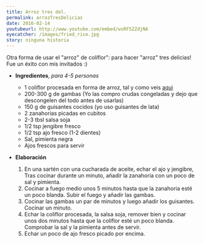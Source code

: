 ```yaml
---
title: Arroz tres del.
permalink: arrozTresDelicias
date: 2016-02-14
youtubeurl: http://www.youtube.com/embed/wsRF5ZZdjNA
eyecatcher: /images/fried_rice.jpg
story: ninguna historia
---
```


Otra forma de usar el "arroz" de coliflor": para hacer "arroz" tres delicias! Fue un éxito con mis invitados :) 


* **Ingredientes**, _para 4-5 personas_
  * 1 coliflor procesada en forma de arroz, tal y como veis [aqui](http://maria.recipes/arrozDeColiflor)
  * 200-300 g de gambas (Yo las compro crudas congeladas y dejo que descongelen del todo antes de usarlas)
  * 150 g de guisantes cocidos (yo uso guisantes de lata)
  * 2 zanahorias picadas en cubitos
  * 2-3 tbsl salsa soja
  * 1/2 tsp jengibre fresco
  * 1/2 tsp ajo fresco (1-2 dientes)
  * Sal, pimienta negra
  * Ajos frescos para servir


* **Elaboración**
  1. En una sartén con una cucharada de aceite, echar el ajo y jengibre, Tras cocinar durante un minuto, añadir la zanahoria con un poco de sal y pimienta. 
  2. Cocinar a fuego medio unos 5 minutos hasta que la zanahoria esté un poco blanda. Subir el fuego y añadir las gambas. 
  3. Cocinar las gambas un par de minutos y luego añadir los guisantes. Cocinar un minuto. 
  4. Echar la coliflor procesada, la salsa soja, remover bien y cocinar unos dos minutos hasta que la coliflor esté un poco blanda. Comprobar la sal y la pimienta antes de servir. 
  5. Echar un poco de ajo fresco picado por encima. 
